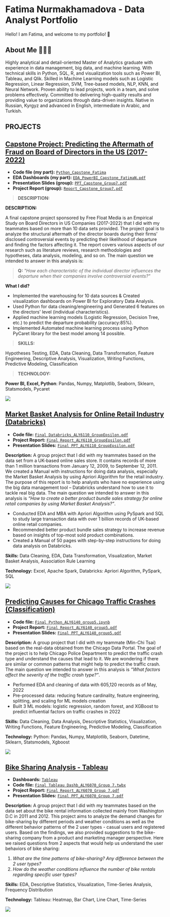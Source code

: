 # Fatima Nurmakhamadova - Data Analyst Portfolio 

Hello! I am Fatima, and welcome to my portfolio! 🚀

## About Me 🙋🏻‍♀️
Highly analytical and detail-oriented Master of Analytics graduate with experience in data management, big data, and machine learning. With technical skills in Python, SQL, R, and visualization tools such as Power BI, Tableau, and Qlik. Skilled in Machine Learning models such as Logistic Regression, Linear Regression, SVM, Tree-based models, NLP, KNN, and Neural Network. Proven ability to lead projects, work in a team, and solve problems effectively. Committed to delivering high-quality results and providing value to organizations through data-driven insights. Native in Russian, Kyrgyz and advanced in English, intermediate in Arabic, and Turkish.

## PROJECTS 
## [Capstone Project: Predicting the Aftermath of Fraud on Board of Directors in the US (2017-2022)](https://github.com/fatishi/Fatima-s_Portfolio/tree/main/Capstone%20Project)

- **Code file (my part):** [`Python_Capstone_Fatima`](https://github.com/fatishi/Fatima-s_Portfolio/tree/main/Capstone%20Project/Python_Capstone_Fatima)
- **EDA Dashboards (my part):** [`EDA_PowerBI_Capstone_FatimaN.pdf`](https://github.com/fatishi/Fatima-s_Portfolio/blob/main/Capstone%20Project/EDA_PowerBI_Capstone_FatimaN.pdf)
- **Presentation Slides (group):** [`PPT_Capstone_Group7.pdf`](https://github.com/fatishi/Fatima-s_Portfolio/blob/main/Capstone%20Project/PPT_Capstone_Group7.pdf)
- **Project Report (group):** [`Report_Capstone_Group7.pdf`](https://github.com/fatishi/Fatima-s_Portfolio/blob/main/Capstone%20Project/Report_Capstone_Group7.pdf)

> **DESCRIPTION:**


**DESCRIPTION:**

A final capstone project sponsored by Free Float Media is an Empirical Study on Board Directors in US Companies (2017-2022) that I did with my teammates based on more than 10 data sets provided. The project goal is to analyze the structural aftermath of the director boards during their firms’ disclosed controversial events by predicting their likelihood of departure and finding the factors affecting it. The report covers various aspects of our research such as literature reviews, research methodologies and hypotheses, data analysis, modeling, and so on. The main question we intended to answer in this analysis is:

> **Q:** *"How each characteristic of the individual director influences the departure when their companies involve controversial events?"*

**What I did?**
* Implemented the warehousing for 10 data sources & Created visualization dashboards on Power BI for Exploratory Data Analysis.
* Used Python for data cleaning/engineering and Generated 6 features on the directors' level (individual characteristics).
* Applied machine learning models (Logistic Regression, Decision Tree, etc.) to predict the departure probability (accuracy:85%).
* Implemented Automated machine learning process using Python PyCaret library for the best model among 14 possible.

> **SKILLS:** 

Hypotheses Testing, EDA, Data Cleaning, Data Transformation, Feature Engineering, Descriptive Analysis, Visualization, Writing Functions, Predictive Modeling, Classification  

> **TECHNOLOGY:**

**Power BI, Excel, Python**: Pandas, Numpy, Matplotlib, Seaborn, Sklearn, Statsmodels, Pycaret

![](https://github.com/fatishi/Fatima-s_Portfolio/blob/main/Capstone%20Project/images/Pycaret_Capstone.jpg)

## [Market Basket Analysis for Online Retail Industry (Databricks)](https://github.com/fatishi/Market-Basket-Analysis-for-Online-Retail-Industry-by-Using-Databricks)

- **Code file:** [`Final Databricks_ALY6110_GroupEpsilon.pdf`](https://github.com/fatishi/Market-Basket-Analysis-for-Online-Retail-Industry-by-Using-Databricks/blob/main/Using%20Market%20Basket%20Analysis%20to%20Improve%20Product%20Bundle%20Sales%20Strategy%20for%20Online%20Retail%20companies.ipynb)
- **Project Report:** [`Final Report_ALY6110_GroupEpsilon.pdf`](https://github.com/fatishi/Fatima-s_Portfolio/blob/main/Big%20Data%20Management/Final%20Report_ALY6110_GroupEpsilon.pdf)
- **Presentation Slides:** [`Final PPT_ALY6110_GroupEpsilon.pdf`](https://github.com/fatishi/Market-Basket-Analysis-for-Online-Retail-Industry-by-Using-Databricks/blob/main/Instructions%20of%20how%20to%20use%20Databricks%20and%20the%20insights%20from%20the%20analysis.pdf)

**Description:** A group project that I did with my teammates based on the data set from a UK-based online sales store. It contains records of more than 1 million transactions from January 12, 2009, to September 12, 2011. We created a Manual with instructions for doing data analysis, especially the Market Basket Analysis by using Apriori Algorithm for the retail industry. The purpose of this report is to help analysts who have no experience using the big data management tool – Databricks understand how to use it to tackle real big data. The main question we intended to answer in this analysis is *“How to create a better product bundle sales strategy for online retail companies by using Market Basket Analysis?”*. 

* Conducted EDA and MBA with Apriori Algorithm using PySpark and SQL to study large transaction data with over 1 billion
records of UK-based online retail companies.
* Recommended better product bundle sales strategy to increase revenue based on insights of top-most sold product combinations.
* Created a Manual of 50 pages with step-by-step instructions for doing data analysis on Databricks.

**Skills:** Data Cleaning, EDA, Data Transformation, Visualization, Market Basket Analysis, Association Rule Learning

**Technology:** Excel, Apache Spark, Databricks: Apriori Algorithm, PySpark, SQL

![](https://github.com/fatishi/Fatima-s_Portfolio/blob/main/Big%20Data%20Management/images/MBA_ProductBundle.jpg)

## [Predicting Causes for Chicago Traffic Crashes (Classification)](https://github.com/fatishi/My_Portfolio/tree/main/Analytics%20System%20Technology)

- **Code file:** [`Final Python_ALY6140_group5.ipynb`](https://github.com/fatishi/My_Portfolio/blob/main/Analytics%20System%20Technology/Final%20Python_ALY6140_group5.ipynb)
- **Project Report:** [`Final Report_ALY6140_group5.pdf`](https://github.com/fatishi/My_Portfolio/blob/main/Analytics%20System%20Technology/Final%20Report_ALY6140_group5.pdf)
- **Presentation Slides:** [`Final PPT_ALY6140_group5.pdf`](https://github.com/fatishi/My_Portfolio/blob/main/Analytics%20System%20Technology/Final%20PPT_ALY6140_group5.pdf)

**Description:** A group project that I did with my teammate (Min-Chi Tsai) based on the real-data obtained from the Chicago Data Portal. The goal of the project is to help Chicago Police Department to predict the traffic crash type and understand the causes that lead to it. We are wondering if there are similar or common patterns that might help to predict the traffic crash. The main question we intended to answer in this analysis is *“What factors affect the severity of the traffic crash type?”*. 
* Performed EDA and cleaning of data with 605,120 records as of May, 2022
* Pre-processed data: reducing feature cardinality, feature engineering, splitting, and scaling for ML models creation
* Built 3 ML models: logistic regression, random forest, and XGBoost to predict influential factors on traffic crashes in 2022

**Skills:** Data Cleaning, Data Analysis, Descriptive Statistics, Visualization, Writing Functions, Feature Engineering, Predictive Modeling, Classification  

**Technology:** Python: Pandas, Numpy, Matplotlib, Seaborn, Datetime, Sklearn, Statsmodels, Xgboost

![](https://github.com/fatishi/Fatima-s_Portfolio/blob/main/Analytics%20System%20Technology/images/Models_Comparison.jpg)

## [Bike Sharing Analysis - Tableau](https://github.com/fatishi/Fatima-s_Portfolio/tree/main/Data%20Visualization/Tableau/Bike%20Sharing%20Analysis)

- **Dashboards:** [`Tableau`](https://public.tableau.com/app/profile/yu.qiu7993/viz/BikeSharingAnalysis_16488700518180/Dashboard1)
- **Code file:** [`Final Tableau Dashb_ALY6070_Group 7.twbx`](https://github.com/fatishi/Fatima-s_Portfolio/blob/main/Data%20Visualization/Tableau/Bike%20Sharing%20Analysis/Final%20Tableau%20Dashb_ALY6070_Group%207.twbx)
- **Project Report:** [`Final Report_ALY6070_Group 7.pdf`](https://github.com/fatishi/Fatima-s_Portfolio/blob/main/Data%20Visualization/Tableau/Bike%20Sharing%20Analysis/Final%20Report_ALY6070_Group%207.pdf)
- **Presentation Slides:** [`Final PPT_ALY6070_Group 7.pdf`](https://github.com/fatishi/Fatima-s_Portfolio/blob/main/Data%20Visualization/Tableau/Bike%20Sharing%20Analysis/Final%20PPT_ALY6070_Group%207.pdf)

**Description:** A group project that I did with my teammates based on the data set about the bike rental information collected mainly from Washington D.C in 2011 and 2012. This project aims to analyze the demand changes for bike-sharing by different periods and weather conditions as well as the different behavior patterns of the 2 user types - casual users and registered users. Based on the findings, we also provided suggestions to the bike-sharing company from a product and marketing manager perspective. Here we raised questions from 2 aspects that would help us understand the user behaviors of bike sharing:
1. *What are the time patterns of bike-sharing? Any difference between the 2 user types?*
2. *How do the weather conditions influence the number of bike rentals regarding specific user types?*

**Skills:** EDA, Descriptive Statistics, Visualization, Time-Series Analysis, Frequency Distribution

**Technology:** Tableau: Heatmap, Bar Chart, Line Chart, Time-Series

![](https://github.com/fatishi/Fatima-s_Portfolio/blob/main/Data%20Visualization/Tableau/Bike%20Sharing%20Analysis/images/Bike%20Sharing%20Analysis_Tableau%20Dashboards.jpg)

